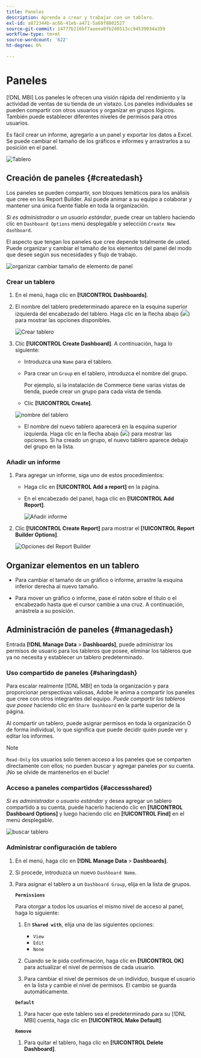 ```yaml
---
title: Paneles
description: Aprenda a crear y trabajar con un tablero.
exl-id: a872344b-ac66-41eb-a471-5a69f8802527
source-git-commit: 14777b216bf7aaeea0fb2d0513cc94539034a359
workflow-type: tm+mt
source-wordcount: '622'
ht-degree: 0%

---
```


# Paneles

[!DNL MBI] Los paneles le ofrecen una visión rápida del rendimiento y la actividad de ventas de su tienda de un vistazo. Los paneles individuales se pueden compartir con otros usuarios y organizar en grupos lógicos. También puede establecer diferentes niveles de permisos para otros usuarios.

Es fácil crear un informe, agregarlo a un panel y exportar los datos a Excel. Se puede cambiar el tamaño de los gráficos e informes y arrastrarlos a su posición en el panel.

![Tablero](../../assets/magento-bi-report-builder-revenue-by-products-formula-report-holiday-sales-dashboard.png)

## Creación de paneles {#createdash}

Los paneles se pueden compartir, son bloques temáticos para los análisis que cree en los Report Builder. Así puede animar a su equipo a colaborar y mantener una única fuente fiable en toda la organización.

*Si es administrador o un usuario estándar*, puede crear un tablero haciendo clic en `Dashboard Options` menú desplegable y selección `Create New dashboard`.

El aspecto que tengan los paneles que cree depende totalmente de usted. Puede organizar y cambiar el tamaño de los elementos del panel del modo que desee según sus necesidades y flujo de trabajo.

![organizar cambiar tamaño de elemento de panel](../../assets/arrange_resize_dashboard_element.gif)

### Crear un tablero

1. En el menú, haga clic en **[!UICONTROL Dashboards]**.

1. El nombre del tablero predeterminado aparece en la esquina superior izquierda del encabezado del tablero. Haga clic en la flecha abajo (![](../../assets/magento-bi-btn-down.png)) para mostrar las opciones disponibles.

   ![Crear tablero](../../assets/magento-bi-dashboard-create.png)

1. Clic **[!UICONTROL Create Dashboard]**. A continuación, haga lo siguiente:

   * Introduzca una `Name` para el tablero.

   * Para crear un `Group` en el tablero, introduzca el nombre del grupo.

      Por ejemplo, si la instalación de Commerce tiene varias vistas de tienda, puede crear un grupo para cada vista de tienda.

   * Clic **[!UICONTROL Create]**.

   ![nombre del tablero](../../assets/magento-bi-dashboard-create-name.png)

   * El nombre del nuevo tablero aparecerá en la esquina superior izquierda. Haga clic en la flecha abajo (![](../../assets/magento-bi-btn-down.png)) para mostrar las opciones. Si ha creado un grupo, el nuevo tablero aparece debajo del grupo en la lista.


### Añadir un informe

1. Para agregar un informe, siga uno de estos procedimientos:

   * Haga clic en **[!UICONTROL Add a report]** en la página.

   * En el encabezado del panel, haga clic en **[!UICONTROL Add Report]**.

      ![Añadir informe](../../assets/magento-bi-dashboard-create-add-report.png)

1. Clic **[!UICONTROL Create Report]** para mostrar el **[!UICONTROL Report Builder Options]**.

   ![Opciones del Report Builder](../../assets/magento-bi-report-builder.png)

## Organizar elementos en un tablero

* Para cambiar el tamaño de un gráfico o informe, arrastre la esquina inferior derecha al nuevo tamaño.

* Para mover un gráfico o informe, pase el ratón sobre el título o el encabezado hasta que el cursor cambie a una cruz. A continuación, arrástrela a su posición.

## Administración de paneles {#managedash}

Entrada **[!DNL Manage Data** > **Dashboards]**, puede administrar los permisos de usuario para los tableros que posee, eliminar los tableros que ya no necesita y establecer un tablero predeterminado.

### Uso compartido de paneles {#sharingdash}

Para escalar realmente [!DNL MBI] en toda la organización y para proporcionar perspectivas valiosas, Adobe le anima a compartir los paneles que cree con otros integrantes del equipo. *Puede compartir los tableros que posee* haciendo clic en `Share Dashboard` en la parte superior de la página.

Al compartir un tablero, puede asignar permisos en toda la organización O de forma individual, lo que significa que puede decidir quién puede ver y editar los informes.

>[!NOTE]
>
>`Read-Only` los usuarios solo tienen acceso a los paneles que se comparten directamente con ellos; no pueden buscar y agregar paneles por su cuenta. ¡No se olvide de mantenerlos en el bucle!

### Acceso a paneles compartidos {#accessshared}

*Si es administrador o usuario estándar* y desea agregar un tablero compartido a su cuenta, puede hacerlo haciendo clic en **[!UICONTROL Dashboard Options]** y luego haciendo clic en **[!UICONTROL Find]** en el menú desplegable.

![buscar tablero](../../assets/find_dashboard.png)<!--{: width="1000" height="535"}-->

### Administrar configuración de tablero

1. En el menú, haga clic en **[!DNL Manage Data** > **Dashboards]**.

1. Si procede, introduzca un nuevo `Dashboard Name`.

1. Para asignar el tablero a un `Dashboard Group`, elija en la lista de grupos.

   **`Permissions`**

   Para otorgar a todos los usuarios el mismo nivel de acceso al panel, haga lo siguiente:

   1. En **`Shared with`**, elija una de las siguientes opciones:

      * `View`
      * `Edit`
      * `None`
   1. Cuando se le pida confirmación, haga clic en **[!UICONTROL OK]** para actualizar el nivel de permisos de cada usuario.

   1. Para cambiar el nivel de permisos de un individuo, busque el usuario en la lista y cambie el nivel de permisos. El cambio se guarda automáticamente.

   **`Default`**

   1. Para hacer que este tablero sea el predeterminado para su [!DNL MBI] cuenta, haga clic en **[!UICONTROL Make Default]**.

   **`Remove`**

   1. Para quitar el tablero, haga clic en **[!UICONTROL Delete Dashboard]**.

